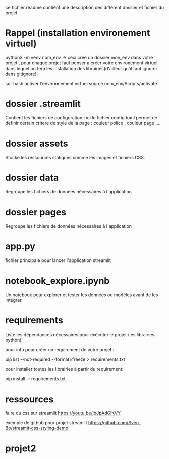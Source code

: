 
ce fichier readme contient une description des différent dossier et fichier du projet
# Rappel (installation environement virtuel)
python3 -m venv nom_env -> ceci crée un dossier mon_env dans votre projet , pour chaque projet faut penser à créer votre environement virtuel dans lequel on fera les installation des librairies(d'ailleur qu'il faut ignorer dans gitignore)


sur bash activer l'environnement virtuel
 source nom_env/Scripts/activate

# dossier .streamlit 

 Contient les fichiers de configuration :  ici le fichier config.toml permet de definir certain critere de style de la page : couleur police , couleur page ....

 # dossier assets
 Stocke les ressources statiques comme les images et fichiers CSS.

 # dossier data
 Regroupe les fichiers de données nécessaires à l'application

 # dossier pages

 Regroupe les fichiers de données nécessaires à l'application

 # app.py

 fichier principale pour lancer l'application streamlit

 # notebook_explore.ipynb 
 
 Un notebook pour explorer et tester les données ou modèles avant de les intégrer.

 # requirements

 Liste les dépendances nécessaires pour exécuter le projet
 (les librairies python)

 pour info pour créer un requirement de votre projet :

 pip list --not-required --format=freeze > requirements.txt

 pour installer toutes les librairies à partir du requirement:

 pip install -r requirements.txt

 # ressources

 faire du css sur streamlit
 https://youtu.be/jbJpAdGlKVY

 exemple de github pour projet streamlit
 https://github.com/Sven-Bo/streamit-css-styling-demo
# projet2
